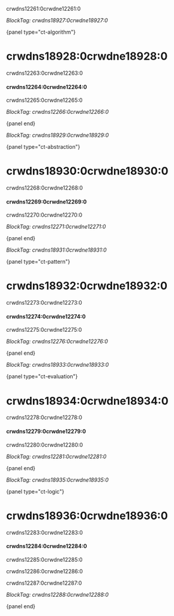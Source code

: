 crwdns12261:0crwdne12261:0

*BlockTag: crwdns18927:0crwdne18927:0*

{panel type="ct-algorithm"}

# crwdns18928:0crwdne18928:0

crwdns12263:0crwdne12263:0

#### crwdns12264:0crwdne12264:0

crwdns12265:0crwdne12265:0

*BlockTag: crwdns12266:0crwdne12266:0*

{panel end}

*BlockTag: crwdns18929:0crwdne18929:0*

{panel type="ct-abstraction"}

# crwdns18930:0crwdne18930:0

crwdns12268:0crwdne12268:0

#### crwdns12269:0crwdne12269:0

crwdns12270:0crwdne12270:0

*BlockTag: crwdns12271:0crwdne12271:0*

{panel end}

*BlockTag: crwdns18931:0crwdne18931:0*

{panel type="ct-pattern"}

# crwdns18932:0crwdne18932:0

crwdns12273:0crwdne12273:0

#### crwdns12274:0crwdne12274:0

crwdns12275:0crwdne12275:0

*BlockTag: crwdns12276:0crwdne12276:0*

{panel end}

*BlockTag: crwdns18933:0crwdne18933:0*

{panel type="ct-evaluation"}

# crwdns18934:0crwdne18934:0

crwdns12278:0crwdne12278:0

#### crwdns12279:0crwdne12279:0

crwdns12280:0crwdne12280:0

*BlockTag: crwdns12281:0crwdne12281:0*

{panel end}

*BlockTag: crwdns18935:0crwdne18935:0*

{panel type="ct-logic"}

# crwdns18936:0crwdne18936:0

crwdns12283:0crwdne12283:0

#### crwdns12284:0crwdne12284:0

crwdns12285:0crwdne12285:0

crwdns12286:0crwdne12286:0

crwdns12287:0crwdne12287:0

*BlockTag: crwdns12288:0crwdne12288:0*

{panel end}